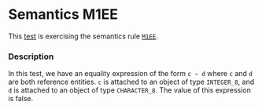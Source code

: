 # Semantics M1EE

This [test](.) is exercising the semantics rule [`M1EE`](../Readme.md).

### Description

In this test, we have an equality expression of the form `c ~ d` where `c` and `d` are both reference entities. `c` is attached to an object of type `INTEGER_8`, and `d` is attached to an object of type `CHARACTER_8`. The value of this expression is false.

